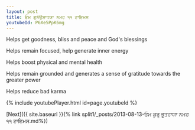 ```yaml
---
layout: post
title: ਓਮ ਗੁਨੋਉਸ਼ਾਧਯਾ ਨਮਹ ੧੧ ਟਾਇਮਸ
youtubeId: P6Xe5PpK6mg
---
```

 
 
Helps get goodness, bliss and peace and God's blessings
 
Helps remain focused, help generate inner energy 
 
Helps boost physical and mental health 
 
Helps remain grounded and generates a sense of gratitude towards the greater power 
 
Helps reduce bad karma
 
 
 
 


{% include youtubePlayer.html id=page.youtubeId %}
 
[Next]({{ site.baseurl }}{% link  split1/_posts/2013-08-13-ਓਮ ਕੁਰੁ ਭੂਤਹਾਯਾ ਨਮਹ ੧੧ ਟਾਇਮਸ.md%})
 
